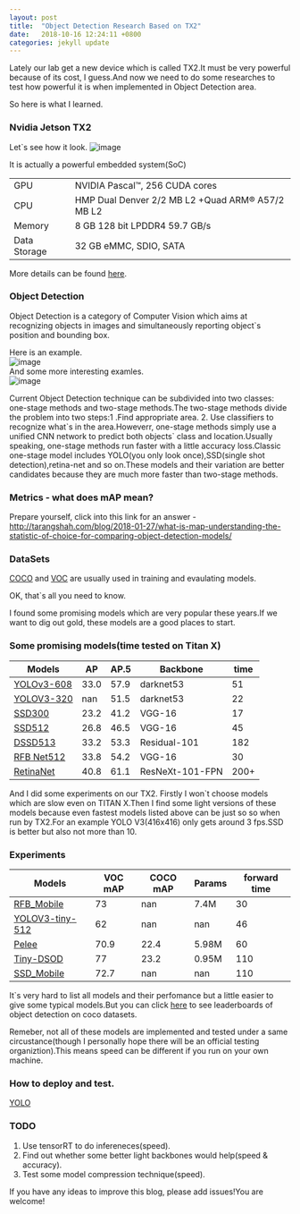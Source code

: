 ```yaml
---
layout: post
title:  "Object Detection Research Based on TX2"
date:   2018-10-16 12:24:11 +0800
categories: jekyll update
---
```


Lately our lab get a new device which is called TX2.It must be very powerful because of its cost, I guess.And now we need to do some researches to test how powerful it is when implemented in Object Detection area. 

So here is what I learned.

### Nvidia Jetson TX2
Let\`s see how it look.
![image](https://developer.nvidia.com/sites/default/files/akamai/embedded/images/jetsontx2/TX2_Module_170203_0017_TRANSP_2000px.png)

It is actually a powerful embedded system(SoC)

| | |
|---|---|
|GPU|NVIDIA Pascal™, 256 CUDA cores|
|CPU|HMP Dual Denver 2/2 MB L2 +Quad ARM® A57/2 MB L2|
|Memory| 8 GB 128 bit LPDDR4 59.7 GB/s|
|Data Storage| 32 GB eMMC, SDIO, SATA|

More details can be found [here](https://www.nvidia.com/zh-cn/autonomous-machines/embedded-systems-dev-kits-modules/).

### Object Detection
Object Detection is a category of Computer Vision which aims at recognizing objects in images and simultaneously reporting object\`s position and bounding box.

Here is an example.<br>
![image](https://ss3.bdstatic.com/70cFv8Sh_Q1YnxGkpoWK1HF6hhy/it/u=1233252412,2871820223&fm=26&gp=0.jpg)<br>
And some more interesting examles.<br>
![image](https://www.google.com.hk/imgres?imgurl=https%3A%2F%2Fpic1.zhimg.com%2Fv2-8c16b833a307d694eb1cac401bdf8dd7_r.jpg&imgrefurl=https%3A%2F%2Fzhuanlan.zhihu.com%2Fp%2F29215867&docid=BAPb2DyRP7nd8M&tbnid=OHgB6yQTFcQJRM%3A&vet=10ahUKEwjr-7zfj4reAhXUKH0KHTZzDQYQMwg3KAgwCA..i&w=767&h=579&safe=strict&bih=701&biw=1640&q=object%20detection&ved=0ahUKEwjr-7zfj4reAhXUKH0KHTZzDQYQMwg3KAgwCA&iact=mrc&uact=8)<br>


Current Object Detection technique can be subdivided into two  classes: one-stage methods and two-stage methods.The two-stage methods divide the problem into two steps:1 .Find appropriate area. 2. Use classifiers to recognize what\`s in the area.Howeverr, one-stage methods simply use a unified CNN network to predict both objects\` class and location.Usually speaking, one-stage methods run faster with a little accuracy loss.Classic one-stage model includes YOLO(you only look once),SSD(single shot detection),retina-net and so on.These models and their variation are better candidates because they are much more faster than two-stage methods.


### Metrics - what does mAP mean? 
Prepare yourself, click into this link for an answer - http://tarangshah.com/blog/2018-01-27/what-is-map-understanding-the-statistic-of-choice-for-comparing-object-detection-models/
### DataSets
[COCO](http://cocodataset.org/) and [VOC](http://host.robots.ox.ac.uk:8080/leaderboard/main_bootstrap.php) are usually used in training and evaulating models.

OK, that\`s all you need to know.

I found some promising models which are very popular these years.If we want to dig out gold, these models are a good places to start.
### Some promising models(time tested on Titan X)

|Models | AP| AP.5 |Backbone| time|
|----|----|----|----|----|
|[YOLOv3-608](https://arxiv.org/abs/1804.02767)|33.0 |57.9 |darknet53   |51|
|[YOLOV3-320](https://arxiv.org/abs/1804.02767)|nan  |51.5 |darknet53   |22|
|[SSD300](https://arxiv.org/abs/1512.02325)    |23.2 |41.2 |VGG-16      |17|
|[SSD512](https://arxiv.org/abs/1512.02325)    |26.8 |46.5 |VGG-16      |45|
|[DSSD513](https://arxiv.org/abs/1701.06659)   |33.2 |53.3 |Residual-101|182|
|[RFB Net512](https://arxiv.org/abs/1711.07767) |33.8|54.2 |VGG-16      |30|
|[RetinaNet](https://arxiv.org/pdf/1708.02002.pdf)|40.8|61.1|ResNeXt-101-FPN|200+|

And I did some experiments on our TX2.
Firstly I won\`t choose models which are slow even on TITAN X.Then I find some light versions of these models because even fastest models listed above can be just so so when run by TX2.For an example YOLO V3(416x416) only gets around 3 fps.SSD is better but also not more than 10.
### Experiments

|Models | VOC mAP | COCO mAP |Params|forward time|
|----|----|----|----|-----|
|[RFB_Mobile](https://arxiv.org/abs/1711.07767)       |73     |nan     |7.4M    |30    |  
|[YOLOV3-tiny-512](https://arxiv.org/abs/1804.02767)  |62     |nan     |nan     |46    |
|[Pelee](https://arxiv.org/pdf/1804.06882.pdf)        |70.9   |22.4    |5.98M   |60    | 
|[Tiny-DSOD](https://arxiv.org/abs/1807.11013)        |77     |23.2    |0.95M   |110   |  
|[SSD_Mobile](https://github.com/chuanqi305/MobileNet-SSD) |72.7  |nan   |nan    |110   |


It\`s very hard to list all models and their perfomance but a little easier to give some typical models.But you can click [here](http://cocodataset.org/#detection-leaderboard) to see leaderboards of object detection on coco datasets.

Remeber, not all of these models are implemented and tested under a same circustance(though I personally hope there will be an official testing organiztion).This means speed can be different if you run on your own machine.

### How to deploy and test.

[YOLO](https://github.com/FelixCaae/ObjectDetection_BasedOnTx2/blob/master/YOLO_on_TX2.md)

### TODO
1. Use tensorRT to do infereneces(speed).
2. Find out whether some better light backbones would help(speed & accuracy).
3. Test some model compression technique(speed).

If you have any ideas to improve this blog, please add issues!You are welcome! 

